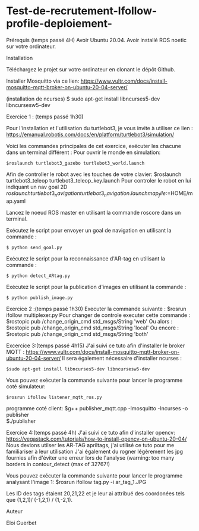 # Test-de-recrutement-Ifollow-profile-deploiement-



Prérequis (temps passé 4H)
Avoir Ubuntu 20.04.
Avoir installé ROS noetic sur votre ordinateur.    
    

Installation

Téléchargez le projet sur votre ordinateur en clonant le dépôt Github. 

Installer Mosquitto via ce lien: https://www.vultr.com/docs/install-mosquitto-mqtt-broker-on-ubuntu-20-04-server/

(installation de ncurses)
$ sudo apt-get install libncurses5-dev libncursesw5-dev 

Exercice 1 :
(temps passé 1h30)

Pour l'installation et l'utilisation du turtlebot3, je vous invite à utiliser ce lien :
https://emanual.robotis.com/docs/en/platform/turtlebot3/simulation/

Voici les commandes principales de cet exercice, exécuter les chacune dans un terminal différent :
Pour ouvrir le monde en simulation:

    $roslaunch turtlebot3_gazebo turtlebot3_world.launch
Afin de controller le robot avec les touches de votre clavier:
    $roslaunch turtlebot3_teleop turtlebot3_teleop_key.launch
Pour controler le robot en lui indiquant un nav goal 2D
    $roslaunch turtlebot3_navigation turtlebot3_navigation.launch map_file:=$HOME/map.yaml

Lancez le noeud ROS master en utilisant la commande roscore dans un terminal.

Exécutez le script pour envoyer un goal de navigation en utilisant la commande :

    $ python send_goal.py

Exécutez le script pour la reconnaissance d'AR-tag en utilisant la commande :

    $ python detect_ARtag.py

Exécutez le script pour la publication d'images en utilisant la commande :

    $ python publish_image.py

Exercice 2 :(temps passé 1h30)
Executer la commande suivante :
    $rosrun ifollow multiplexer.py
Pour changer de controle executer cette commande :
    $rostopic pub /change_origin_cmd std_msgs/String 'web'
Ou alors :
    $rostopic pub /change_origin_cmd std_msgs/String 'local'
Ou encore : 
    $rostopic pub /change_origin_cmd std_msgs/String 'both'  

Excercice 3:(temps passé 4h15)
J'ai suivi ce tuto afin d'installer le broker MQTT : https://www.vultr.com/docs/install-mosquitto-mqtt-broker-on-ubuntu-20-04-server/
Il sera également nécessaire d'installer ncurses :
   
    $sudo apt-get install libncurses5-dev libncursesw5-dev

Vous pouvez exécuter la commande suivante pour lancer le programme coté simulateur:
   
    $rosrun ifollow listener_mqtt_ros.py 

programme coté client:
    $g++ publisher_mqtt.cpp -lmosquitto -lncurses -o publisher   
    $./publisher

Exercice 4:(temps passé 4h)
J'ai suivi ce tuto afin d'installer opencv: https://vegastack.com/tutorials/how-to-install-opencv-on-ubuntu-20-04/
Nous devions utilser les  AR-TAG apriltags, j'ai  utilisé ce tuto pour me familiariser à leur utilisation
J'ai également du rogner légèrement les jpg fournies afin d'éviter une erreur lors de l'analyse (warning: too many borders in contour_detect (max of 32767!)
   
Vous pouvez exécuter la commande suivante pour lancer le programme analysant l'image 1:
    $rosrun ifollow tag.py -i ar_tag_1.JPG  
   
Les ID des tags étaient 20,21,22 et je leur ai attribué des coordonées tels que (1,2,1)/ (-1,2,1) / (1,-2,1).
  

Auteur

Eloi Guerbet


